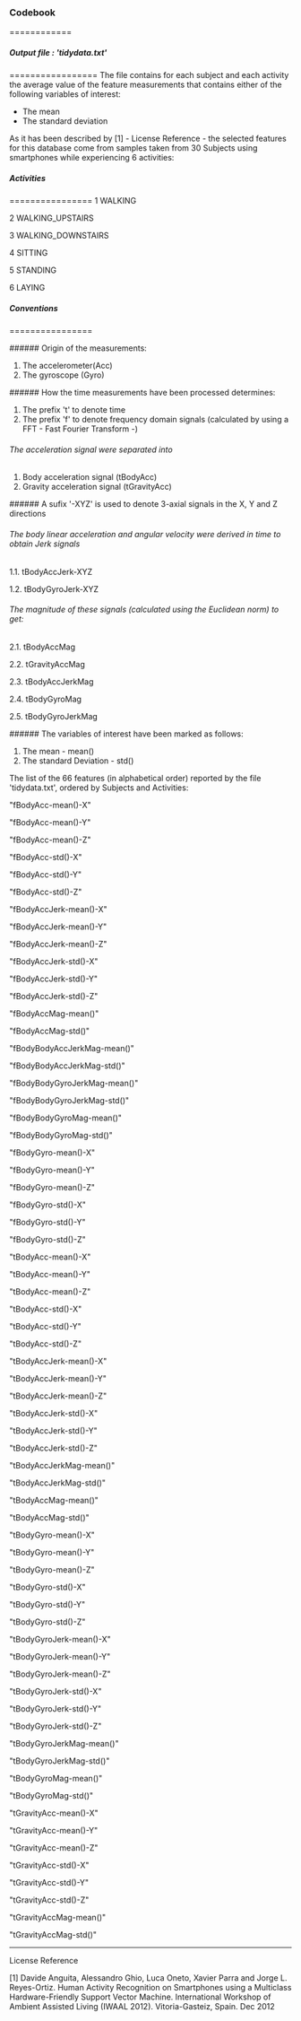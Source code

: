 ### Codebook 
============

##### Output file : 'tidydata.txt'
=================
The file contains for each subject and each activity the average value of the feature measurements that contains either of the following variables of interest: 

- The mean
- The standard deviation

As it has been described by [1] - License Reference - the selected features for this database come from samples taken from 30 Subjects using smartphones while experiencing 6 activities:

##### Activities
================
1 WALKING

2 WALKING_UPSTAIRS

3 WALKING_DOWNSTAIRS

4 SITTING

5 STANDING

6 LAYING

##### Conventions
================

###### Origin of the measurements:

1. The accelerometer(Acc)
2. The gyroscope (Gyro)
 
###### How the time measurements have been processed determines: 

1. The prefix 't' to denote time
2. The prefix 'f' to denote frequency domain signals (calculated by using a FFT - Fast Fourier Transform -)

###### The acceleration signal were separated into

1. Body acceleration signal (tBodyAcc)
2. Gravity acceleration signal (tGravityAcc)

###### A sufix '-XYZ' is used to denote 3-axial signals in the X, Y and Z directions

###### The body linear acceleration and angular velocity were derived in time to obtain Jerk signals

1.1. tBodyAccJerk-XYZ

1.2. tBodyGyroJerk-XYZ

###### The magnitude of these signals (calculated using the Euclidean norm) to get:

2.1. tBodyAccMag

2.2. tGravityAccMag

2.3. tBodyAccJerkMag

2.4. tBodyGyroMag

2.5. tBodyGyroJerkMag

###### The variables of interest have been marked as follows:

1. The mean - mean()
2. The standard Deviation - std()

The list of the 66 features (in alphabetical order) reported by the file 'tidydata.txt', ordered by Subjects and Activities:

"fBodyAcc-mean()-X"

"fBodyAcc-mean()-Y"

"fBodyAcc-mean()-Z"

"fBodyAcc-std()-X"

"fBodyAcc-std()-Y"

"fBodyAcc-std()-Z"

"fBodyAccJerk-mean()-X"

"fBodyAccJerk-mean()-Y"

"fBodyAccJerk-mean()-Z"

"fBodyAccJerk-std()-X"

"fBodyAccJerk-std()-Y"

"fBodyAccJerk-std()-Z"

"fBodyAccMag-mean()"

"fBodyAccMag-std()"

"fBodyBodyAccJerkMag-mean()"

"fBodyBodyAccJerkMag-std()"

"fBodyBodyGyroJerkMag-mean()"

"fBodyBodyGyroJerkMag-std()"

"fBodyBodyGyroMag-mean()"

"fBodyBodyGyroMag-std()"

"fBodyGyro-mean()-X"

"fBodyGyro-mean()-Y"

"fBodyGyro-mean()-Z"

"fBodyGyro-std()-X"

"fBodyGyro-std()-Y"

"fBodyGyro-std()-Z"

"tBodyAcc-mean()-X"

"tBodyAcc-mean()-Y"

"tBodyAcc-mean()-Z"

"tBodyAcc-std()-X"

"tBodyAcc-std()-Y"

"tBodyAcc-std()-Z"

"tBodyAccJerk-mean()-X"

"tBodyAccJerk-mean()-Y"

"tBodyAccJerk-mean()-Z"

"tBodyAccJerk-std()-X"

"tBodyAccJerk-std()-Y"

"tBodyAccJerk-std()-Z"

"tBodyAccJerkMag-mean()"

"tBodyAccJerkMag-std()"

"tBodyAccMag-mean()"

"tBodyAccMag-std()"

"tBodyGyro-mean()-X"

"tBodyGyro-mean()-Y"

"tBodyGyro-mean()-Z"

"tBodyGyro-std()-X"

"tBodyGyro-std()-Y"

"tBodyGyro-std()-Z"

"tBodyGyroJerk-mean()-X"

"tBodyGyroJerk-mean()-Y"

"tBodyGyroJerk-mean()-Z"

"tBodyGyroJerk-std()-X"

"tBodyGyroJerk-std()-Y"

"tBodyGyroJerk-std()-Z"

"tBodyGyroJerkMag-mean()"

"tBodyGyroJerkMag-std()"

"tBodyGyroMag-mean()"

"tBodyGyroMag-std()"

"tGravityAcc-mean()-X"

"tGravityAcc-mean()-Y"

"tGravityAcc-mean()-Z"

"tGravityAcc-std()-X"

"tGravityAcc-std()-Y"

"tGravityAcc-std()-Z"

"tGravityAccMag-mean()"

"tGravityAccMag-std()"

---------------------------------------------------------------------------------
License Reference

[1] Davide Anguita, Alessandro Ghio, Luca Oneto, Xavier Parra and Jorge L. Reyes-Ortiz. Human Activity Recognition on Smartphones using a Multiclass Hardware-Friendly Support Vector Machine. International Workshop of Ambient Assisted Living (IWAAL 2012). Vitoria-Gasteiz, Spain. Dec 2012
